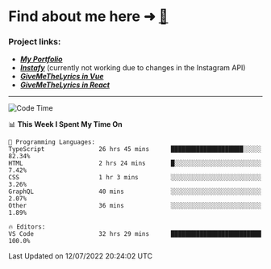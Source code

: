 # Find about me here ➜ [🧑](https://pauabella.dev)

### Project links:
- ***[My Portfolio](https://pauabella.dev)***
- ***[Instafy](https://instafy.me)*** (currently not working due to changes in the Instagram API)
- ***[GiveMeTheLyrics in Vue](https://lyrics.pauabella.dev)***
- ***[GiveMeTheLyrics in React](https://pauabella.dev/GiveMeTheLyrics)***

---
<!--START_SECTION:waka-->
![Code Time](http://img.shields.io/badge/Code%20Time-1%2C269%20hrs%2043%20mins-blue)

📊 **This Week I Spent My Time On** 

```text
💬 Programming Languages: 
TypeScript               26 hrs 45 mins      ████████████████████░░░░░   82.34% 
HTML                     2 hrs 24 mins       █░░░░░░░░░░░░░░░░░░░░░░░░   7.42% 
CSS                      1 hr 3 mins         ░░░░░░░░░░░░░░░░░░░░░░░░░   3.26% 
GraphQL                  40 mins             ░░░░░░░░░░░░░░░░░░░░░░░░░   2.07% 
Other                    36 mins             ░░░░░░░░░░░░░░░░░░░░░░░░░   1.89%

🔥 Editors: 
VS Code                  32 hrs 29 mins      █████████████████████████   100.0%

```


 Last Updated on 12/07/2022 20:24:02 UTC
<!--END_SECTION:waka-->
